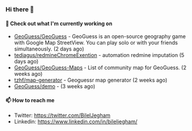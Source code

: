 ### Hi there 👋

#### 👷 Check out what I'm currently working on

- [GeoGuess/GeoGuess](https://github.com/GeoGuess/GeoGuess) - GeoGuess is an open-source geography game with Google Map StreetView. You can play solo or with your friends simultaneously. (2 days ago)
- [tediagus/redmineChromeExention](https://github.com/tediagus/redmineChromeExention) - automation redmine imputation (5 days ago)
- [GeoGuess/GeoGuess-Maps](https://github.com/GeoGuess/GeoGuess-Maps) - List of community map for GeoGuess. (2 weeks ago)
- [tzhf/map-generator](https://github.com/tzhf/map-generator) - Geoguessr map generator (2 weeks ago)
- [GeoGuess/demo](https://github.com/GeoGuess/demo) -  (3 weeks ago)


#### 📫 How to reach me

- Twitter: https://twitter.com/BilelJegham
- Linkedin: https://www.linkedin.com/in/bileljegham/
